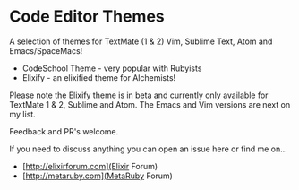 # Code Editor Themes

A selection of themes for TextMate (1 & 2) Vim, Sublime Text, Atom and Emacs/SpaceMacs!

- CodeSchool Theme - very popular with Rubyists
- Elixify - an elixified theme for Alchemists!

Please note the Elixify theme is in beta and currently only available for TextMate 1 & 2, Sublime and Atom. The Emacs and Vim versions are next on my list.

Feedback and PR's welcome.

If you need to discuss anything you can open an issue here or find me on...

- [http://elixirforum.com](Elixir Forum)
- [http://metaruby.com](MetaRuby Forum)


